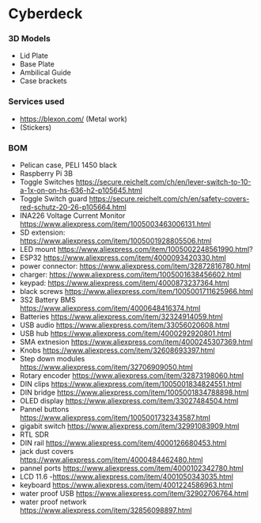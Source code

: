 # Cyberdeck

### 3D Models
 - Lid Plate
 - Base Plate
 - Ambilical Guide
 - Case brackets

### Services used
 - https://blexon.com/ (Metal work)
 - (Stickers)

### BOM
 - Pelican case, PELI 1450 black
 - Raspberry Pi 3B
 - Toggle Switches https://secure.reichelt.com/ch/en/lever-switch-to-10-a-1x-on-on-hs-636-h2-p105645.html
 - Toggle Switch guard https://secure.reichelt.com/ch/en/safety-covers-red-schutz-20-26-p105664.html
 - INA226 Voltage Current Monitor https://www.aliexpress.com/item/1005003463006131.html
 - SD extension: https://www.aliexpress.com/item/1005001928805506.html
 - LED mount
 https://www.aliexpress.com/item/1005002248561990.html?
 - ESP32 https://www.aliexpress.com/item/4000093420330.html
 - power connector: https://www.aliexpress.com/item/32872816780.html
 - charger: https://www.aliexpress.com/item/1005001638456602.html
 - keypad: https://www.aliexpress.com/item/4000873237364.html
 - black screws https://www.aliexpress.com/item/1005001711625966.html
 - 3S2 Battery BMS https://www.aliexpress.com/item/4000648416374.html
 - Batteries https://www.aliexpress.com/item/32324914059.html
 - USB audio https://www.aliexpress.com/item/33056020608.html
 - USB hub https://www.aliexpress.com/item/4000292920801.html
 - SMA extnesion https://www.aliexpress.com/item/4000245307369.html
 - Knobs https://www.aliexpress.com/item/32608693397.html
 - Step down modules https://www.aliexpress.com/item/32706909050.html
 - Rotary encoder https://www.aliexpress.com/item/32873198060.html
 - DIN clips https://www.aliexpress.com/item/1005001834824551.html
 - DIN bridge https://www.aliexpress.com/item/1005001834788898.html
 - OLED display https://www.aliexpress.com/item/33027484504.html
 - Pannel buttons https://www.aliexpress.com/item/1005001732343587.html
 - gigabit switch https://www.aliexpress.com/item/32991083909.html
 - RTL SDR 
 - DIN rail https://www.aliexpress.com/item/4000126680453.html
 - jack dust covers https://www.aliexpress.com/item/4000484462480.html
 - pannel ports https://www.aliexpress.com/item/4000102342780.html
 - LCD 11.6 -https://www.aliexpress.com/item/4001050343035.html
 - keyboard https://www.aliexpress.com/item/4001224586963.html
 - water proof USB https://www.aliexpress.com/item/32902706764.html
 - water proof network https://www.aliexpress.com/item/32856098897.html




